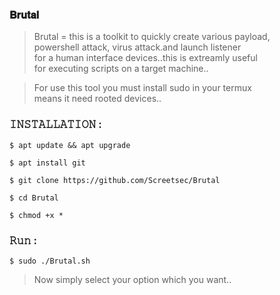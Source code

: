 ### 𝐁𝐫𝐮𝐭𝐚𝐥

> Brutal = this is a toolkit to quickly create various payload,   
> powershell attack, virus attack.and launch listener   
> for a human interface devices..this is extreamly useful   
> for executing scripts on a target machine..  

> For use this tool you must install sudo in your termux  
> means it need rooted devices..  

### 𝙸𝙽𝚂𝚃𝙰𝙻𝙻𝙰𝚃𝙸𝙾𝙽 :  
```
$ apt update && apt upgrade  
```
```
$ apt install git   
```
```
$ git clone https://github.com/Screetsec/Brutal  
```
```
$ cd Brutal  
```
```
$ chmod +x *  
```

### 𝚁𝚞𝚗 :  
```
$ sudo ./Brutal.sh  
```
> Now simply select your option which you want..
